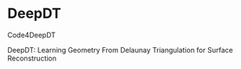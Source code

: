 # DeepDT
Code4DeepDT

DeepDT: Learning Geometry From Delaunay Triangulation for Surface Reconstruction
